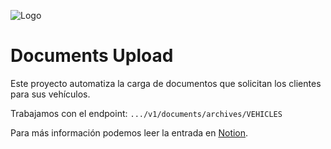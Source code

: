 ![Logo](https://assets-global.website-files.com/60ad08a30391b132d2353be0/60b7723caeacc9575ca744a2_pulpo-logo-blue.svg)

# Documents Upload

Este proyecto automatiza la carga de documentos que solicitan los clientes para sus 
vehículos.

Trabajamos con el endpoint: `.../v1/documents/archives/VEHICLES`

Para más información podemos leer la entrada en [Notion](https://www.notion.so/getpulpo/Carga-de-documentos-473ff55707264a169e4bc12b5af7429d?pvs=4).

